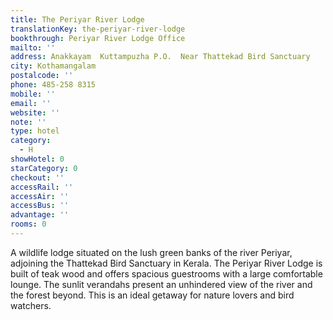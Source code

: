 ```yaml
---
title: The Periyar River Lodge
translationKey: the-periyar-river-lodge
bookthrough: Periyar River Lodge Office
mailto: ''
address: Anakkayam  Kuttampuzha P.O.  Near Thattekad Bird Sanctuary
city: Kothamangalam
postalcode: ''
phone: 485-258 8315
mobile: ''
email: ''
website: ''
note: ''
type: hotel
category:
  - H
showHotel: 0
starCategory: 0
checkout: ''
accessRail: ''
accessAir: ''
accessBus: ''
advantage: ''
rooms: 0
---
```

A wildlife lodge situated on the lush green banks of the river Periyar, adjoining the Thattekad Bird Sanctuary in Kerala.    The Periyar River Lodge is built of teak wood and offers spacious guestrooms with a large comfortable lounge. The sunlit verandahs present an unhindered view of the river and the forest beyond.    This is an ideal getaway for nature lovers and bird watchers.
